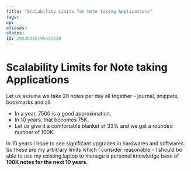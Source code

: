 ```yaml
---
title: "Scalability Limits for Note taking Applications"
tags:
up:
aliases:
status:
id: 20220316195432620
---
```


# Scalability Limits for Note taking Applications

Let us assume we take 20 notes per day all together - journal, snippets, bookmarks and all. 

- In a year, 7500 is a good approximation. 
- In 10 years, that becomes 75K. 
- Let us give it a comfortable blanket of 33% and we get a rounded number of 100K. 

In 10 years I hope to see significant upgrades in hardwares and softwares. So these are my arbitrary limits which I consider reasonable - I should be able to use my existing laptop to manage a personal knowledge base of **100K notes for the next 10 years**.